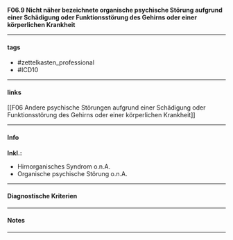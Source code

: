 __F06.9 Nicht näher bezeichnete organische psychische Störung aufgrund einer Schädigung oder Funktionsstörung des Gehirns oder einer körperlichen Krankheit__

___________________________________________
#### tags

- #zettelkasten_professional
- #ICD10 
___________________________________________
#### links

[[F06 Andere psychische Störungen aufgrund einer Schädigung oder Funktionsstörung des Gehirns oder einer körperlichen Krankheit]]

___________________________________________
#### Info
__Inkl.:__
- Hirnorganisches Syndrom o.n.A.  
- Organische psychische Störung o.n.A.
___________________________________________
#### Diagnostische Kriterien

___________________________________________
#### Notes

___________________________________________

